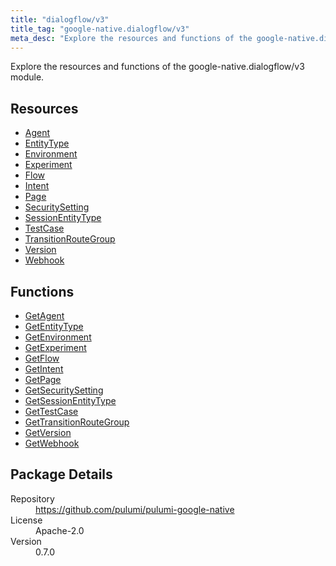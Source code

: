 ```yaml
---
title: "dialogflow/v3"
title_tag: "google-native.dialogflow/v3"
meta_desc: "Explore the resources and functions of the google-native.dialogflow/v3 module."
---
```


<!-- WARNING: this file was generated by Pulumi Docs Generator. -->
<!-- Do not edit by hand unless you're certain you know what you are doing! -->

Explore the resources and functions of the google-native.dialogflow/v3 module.

<h2 id="resources">Resources</h2>
<ul class="api">
    <li><a href="agent" title="Agent"><span class="symbol resource"></span>Agent</a></li>
    <li><a href="entitytype" title="EntityType"><span class="symbol resource"></span>EntityType</a></li>
    <li><a href="environment" title="Environment"><span class="symbol resource"></span>Environment</a></li>
    <li><a href="experiment" title="Experiment"><span class="symbol resource"></span>Experiment</a></li>
    <li><a href="flow" title="Flow"><span class="symbol resource"></span>Flow</a></li>
    <li><a href="intent" title="Intent"><span class="symbol resource"></span>Intent</a></li>
    <li><a href="page" title="Page"><span class="symbol resource"></span>Page</a></li>
    <li><a href="securitysetting" title="SecuritySetting"><span class="symbol resource"></span>SecuritySetting</a></li>
    <li><a href="sessionentitytype" title="SessionEntityType"><span class="symbol resource"></span>SessionEntityType</a></li>
    <li><a href="testcase" title="TestCase"><span class="symbol resource"></span>TestCase</a></li>
    <li><a href="transitionroutegroup" title="TransitionRouteGroup"><span class="symbol resource"></span>TransitionRouteGroup</a></li>
    <li><a href="version" title="Version"><span class="symbol resource"></span>Version</a></li>
    <li><a href="webhook" title="Webhook"><span class="symbol resource"></span>Webhook</a></li>
</ul>

<h2 id="functions">Functions</h2>
<ul class="api">
    <li><a href="getagent" title="GetAgent"><span class="symbol function"></span>GetAgent</a></li>
    <li><a href="getentitytype" title="GetEntityType"><span class="symbol function"></span>GetEntityType</a></li>
    <li><a href="getenvironment" title="GetEnvironment"><span class="symbol function"></span>GetEnvironment</a></li>
    <li><a href="getexperiment" title="GetExperiment"><span class="symbol function"></span>GetExperiment</a></li>
    <li><a href="getflow" title="GetFlow"><span class="symbol function"></span>GetFlow</a></li>
    <li><a href="getintent" title="GetIntent"><span class="symbol function"></span>GetIntent</a></li>
    <li><a href="getpage" title="GetPage"><span class="symbol function"></span>GetPage</a></li>
    <li><a href="getsecuritysetting" title="GetSecuritySetting"><span class="symbol function"></span>GetSecuritySetting</a></li>
    <li><a href="getsessionentitytype" title="GetSessionEntityType"><span class="symbol function"></span>GetSessionEntityType</a></li>
    <li><a href="gettestcase" title="GetTestCase"><span class="symbol function"></span>GetTestCase</a></li>
    <li><a href="gettransitionroutegroup" title="GetTransitionRouteGroup"><span class="symbol function"></span>GetTransitionRouteGroup</a></li>
    <li><a href="getversion" title="GetVersion"><span class="symbol function"></span>GetVersion</a></li>
    <li><a href="getwebhook" title="GetWebhook"><span class="symbol function"></span>GetWebhook</a></li>
</ul>

<h2 id="package-details">Package Details</h2>
<dl class="package-details">
	<dt>Repository</dt>
	<dd><a href="https://github.com/pulumi/pulumi-google-native">https://github.com/pulumi/pulumi-google-native</a></dd>
	<dt>License</dt>
	<dd>Apache-2.0</dd>
	<dt>Version</dt>
	<dd>0.7.0</dd>
</dl>

